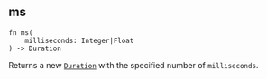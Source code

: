 ## ms

```rhai
fn ms(
    milliseconds: Integer|Float
) -> Duration
```

Returns a new [`Duration`](../Duration.md) with the specified number of `milliseconds`.
